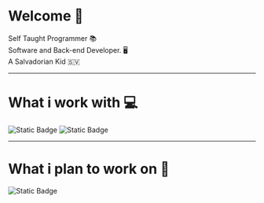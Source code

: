 # Welcome 🦝
Self Taught Programmer 📚   
Software and Back-end Developer. 🖥️  
A Salvadorian Kid 🇸🇻

-----
# What i work with 💻
![Static Badge](https://img.shields.io/badge/Node.js-green?style=flat-square&logo=Node.js&logoColor=white&labelColor=%235FA04E&color=black)
![Static Badge](https://img.shields.io/badge/Python-blue?style=flat-square&logo=Python&logoColor=white&labelColor=%233776AB&color=black)

-----
# What i plan to work on 📖
![Static Badge](https://img.shields.io/badge/C%2B%2B-blue?style=flat-square&logo=C%2B%2B&logoColor=white&labelColor=%2300599C&color=black)
